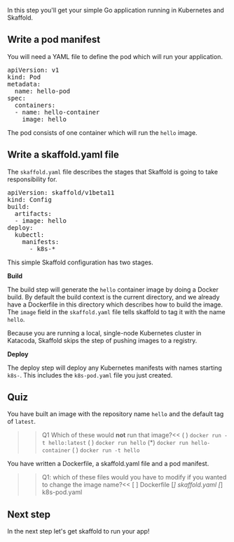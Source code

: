 In this step you'll get your simple Go application running in Kubernetes and Skaffold.

## Write a pod manifest

You will need a YAML file to define the pod which will run your application.

<pre class="file" data-filename="k8s-pod.yaml" data-target="replace">
apiVersion: v1
kind: Pod
metadata:
  name: hello-pod
spec:
  containers:
  - name: hello-container
    image: hello
</pre>

The pod consists of one container which will run the `hello` image. 

## Write a skaffold.yaml file

The `skaffold.yaml` file describes the stages that Skaffold is going to take responsibility for.

<pre class="file" data-filename="skaffold.yaml" data-target="replace">
apiVersion: skaffold/v1beta11
kind: Config
build:
  artifacts:
  - image: hello
deploy:
  kubectl:
    manifests:
      - k8s-*
</pre>

This simple Skaffold configuration has two stages.

**Build**

The build step will generate the `hello` container image by doing a Docker build. By default the build context is the current directory, and we already have a Dockerfile in this directory which describes how to build the image. The `image` field in the `skaffold.yaml` file tells skaffold to tag it with the name `hello`.

Because you are running a local, single-node Kubernetes cluster in Katacoda, Skaffold skips the step of pushing images to a registry.

**Deploy**

The deploy step will deploy any Kubernetes manifests with names starting `k8s-`. This includes the `k8s-pod.yaml` file you just created.

## Quiz

You have built an image with the repository name `hello` and the default tag of `latest`. 

>>Q1 Which of these would **not** run that image?<<
( ) `docker run -t hello:latest`
( ) `docker run hello`
(*) `docker run hello-container`
( ) `docker run -t hello`

You have written a Dockerfile, a skaffold.yaml file and a pod manifest.

>>Q1: which of these files would you have to modify if you wanted to change the image name?<<
[ ] Dockerfile
[*] skaffold.yaml
[*] k8s-pod.yaml

## Next step 

In the next step let's get skaffold to run your app!